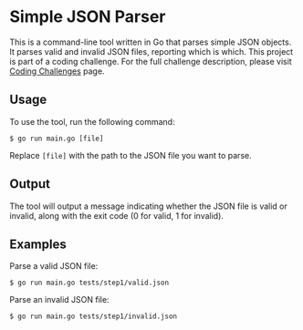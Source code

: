 # Simple JSON Parser

This is a command-line tool written in Go that parses simple JSON objects. It parses valid and invalid JSON files, reporting which is which. This project is part of a coding challenge. For the full challenge description, please visit [Coding Challenges](https://codingchallenges.fyi/challenges/challenge-jsonparser) page.

## Usage

To use the tool, run the following command:

```
$ go run main.go [file]
```

Replace `[file]` with the path to the JSON file you want to parse.

## Output

The tool will output a message indicating whether the JSON file is valid or invalid, along with the exit code (0 for valid, 1 for invalid).

## Examples

Parse a valid JSON file:

```
$ go run main.go tests/step1/valid.json
```

Parse an invalid JSON file:
```
$ go run main.go tests/step1/invalid.json
```
